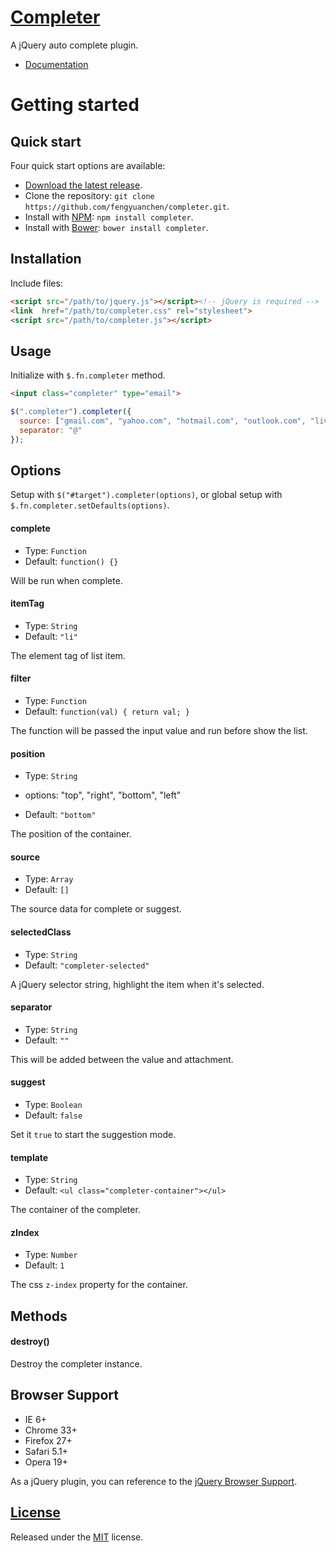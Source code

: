 # [Completer](https://github.com/fengyuanchen/completer)

A jQuery auto complete plugin.

- [Documentation](http://fengyuanchen.github.io/completer)



# Getting started



## Quick start

Four quick start options are available:

- [Download the latest release](https://github.com/fengyuanchen/completer/archive/master.zip).
- Clone the repository: `git clone https://github.com/fengyuanchen/completer.git`.
- Install with [NPM](http://npmjs.org): `npm install completer`.
- Install with [Bower](http://bower.io): `bower install completer`.



## Installation

Include files:

```html
<script src="/path/to/jquery.js"></script><!-- jQuery is required -->
<link  href="/path/to/completer.css" rel="stylesheet">
<script src="/path/to/completer.js"></script>
```



## Usage

Initialize with `$.fn.completer` method.

```html
<input class="completer" type="email">
```

```javascript
$(".completer").completer({
  source: ["gmail.com", "yahoo.com", "hotmail.com", "outlook.com", "live.com", "aol.com"],
  separator: "@"
});
```



## Options

Setup with `$("#target").completer(options)`, or global setup with `$.fn.completer.setDefaults(options)`.


#### complete

- Type: `Function`
- Default: `function() {}`

Will be run when complete.


#### itemTag

- Type: `String`
- Default: `"li"`

The element tag of list item.


#### filter

- Type: `Function`
- Default: `function(val) { return val; }`

The function will be passed the input value and run before show the list.


#### position

- Type: `String`
* options: "top", "right", "bottom", "left"
- Default: `"bottom"`

The position of the container.


#### source

- Type: `Array`
- Default: `[]`

The source data for complete or suggest.


#### selectedClass

- Type: `String`
- Default: `"completer-selected"`

A jQuery selector string, highlight the item when it's selected.


#### separator

- Type: `String`
- Default: `""`

This will be added between the value and attachment.


#### suggest

- Type: `Boolean`
- Default: `false`

Set it `true` to start the suggestion mode.


#### template

- Type: `String`
- Default: `<ul class="completer-container"></ul>`

The container of the completer.


#### zIndex

- Type: `Number`
- Default: `1`

The css `z-index` property for the container.



## Methods

#### destroy()

Destroy the completer instance.



## Browser Support

- IE 6+
- Chrome 33+
- Firefox 27+
- Safari 5.1+
- Opera 19+

As a jQuery plugin, you can reference to the [jQuery Browser Support](http://jquery.com/browser-support/).



## [License](https://github.com/fengyuanchen/completer/blob/master/LICENSE.md)

Released under the [MIT](http://opensource.org/licenses/mit-license.html) license.
